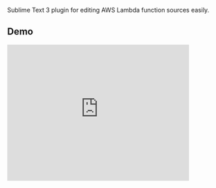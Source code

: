 Sublime Text 3 plugin for editing AWS Lambda function sources easily.

## Demo
<iframe width="420" height="315" src="https://www.youtube.com/embed/v0HOn66tS2U" frameborder="0" allowfullscreen></iframe>
